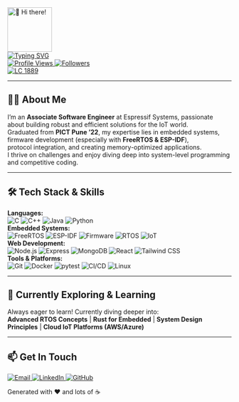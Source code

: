 <!-- 
  Place this in a repo named `Pritam-Shelke-31` so it shows up on your profile.
  Inspired by Apple's clean design with modern animations and minimalism
-->

<link rel="stylesheet" href="style.css">

<!-- Header Section with Subtle Animation -->
<div class="header-section">
  <div class="profile-image-container">
    <img 
      src="https://media.giphy.com/media/hvRJCLFzcasrR4ia7z/giphy.gif" 
      alt="👋 Hi there!" 
      width="100" 
      class="profile-gif"
    />
  </div>
  
  <div class="typing-animation-container">
    <a href="https://github.com/Pritam-Shelke-31">
      <img 
        src="https://readme-typing-svg.herokuapp.com?font=Fira+Code&weight=600&size=30&pause=1000&color=00BFFF¢er=true&vCenter=true&random=false&width=435&lines=Hi+there%2C+I'm+Pritam+Shelke+%F0%9F%9A%80;Associate+Software+Engineer;Firmware+%26+IoT+Developer;Competitive+Programmer;Always+Learning+New+Things" 
        alt="Typing SVG" 
        class="typing-animation"
      />
    </a>
  </div>
</div>

<!-- Profile Stats with Smooth Transitions -->
<div class="stats-grid">
  <a href="https://github.com/Pritam-Shelke-31">
    <img 
      src="https://komarev.com/ghpvc/?username=Pritam-Shelke-31&style=flat-square&color=blueviolet" 
      alt="Profile Views" 
      class="stat-badge"
    />
  </a>
  <a href="https://github.com/Pritam-Shelke-31?tab=followers">
    <img 
      src="https://img.shields.io/github/followers/Pritam-Shelke-31?style=flat-square&logo=github&color=blueviolet" 
      alt="Followers" 
      class="stat-badge"
    />
  </a>
</div>

<!-- Badges Section with Modern Layout -->
<div class="badges-section">
  <div class="badge-card">
    <a href="https://leetcode.com/Pritam-Shelke-31/">
      <img 
        src="https://img.shields.io/badge/LeetCode-1889-orange?style=for-the-badge&logo=leetcode&logoColor=white" 
        alt="LC 1889" 
        class="badge"
      />
    </a>
  </div>
</div>

---

<!-- About Me Section with Clean Typography -->
<h2 class="section-title">👨‍💻 About Me</h2>
<p class="about-text">
  I’m an <strong>Associate Software Engineer</strong> at Espressif Systems, passionate about building robust and efficient solutions for the IoT world.<br />
  Graduated from <strong>PICT Pune ’22</strong>, my expertise lies in embedded systems, firmware development (especially with <strong>FreeRTOS & ESP-IDF</strong>),<br />
  protocol integration, and creating memory-optimized applications. <br />
  I thrive on challenges and enjoy diving deep into system-level programming and competitive coding.
</p>

---

<!-- Skills Section with Modern Card Layout -->
<h2 class="section-title">🛠️ Tech Stack & Skills</h2>
<div class="skills-grid">
  <div class="skills-category">
    <strong>Languages:</strong>
    <div class="skill-icons">
      <img src="https://img.shields.io/badge/C-A8B9CC?style=for-the-badge&logo=c&logoColor=white" alt="C"/>
      <img src="https://img.shields.io/badge/C%2B%2B-00599C?style=for-the-badge&logo=c%2B%2B&logoColor=white" alt="C++"/>
      <img src="https://img.shields.io/badge/Java-ED8B00?style=for-the-badge&logo=openjdk&logoColor=white" alt="Java"/>
      <img src="https://img.shields.io/badge/Python-3776AB?style=for-the-badge&logo=python&logoColor=white" alt="Python"/>
    </div>
  </div>
  <div class="skills-category">
    <strong>Embedded Systems:</strong>
    <div class="skill-icons">
      <img src="https://img.shields.io/badge/FreeRTOS-1A202C?style=for-the-badge&logo=freertos&logoColor=white" alt="FreeRTOS"/>
      <img src="https://img.shields.io/badge/ESP--IDF-E7352C?style=for-the-badge&logo=espressif&logoColor=white" alt="ESP-IDF"/>
      <img src="https://img.shields.io/badge/Firmware-007ACC?style=for-the-badge" alt="Firmware"/>
      <img src="https://img.shields.io/badge/RTOS-FF6F00?style=for-the-badge" alt="RTOS"/>
      <img src="https://img.shields.io/badge/IoT-00979D?style=for-the-badge" alt="IoT"/>
    </div>
  </div>
  <div class="skills-category">
    <strong>Web Development:</strong>
    <div class="skill-icons">
      <img src="https://img.shields.io/badge/Node.js-339933?style=for-the-badge&logo=node.js&logoColor=white" alt="Node.js"/>
      <img src="https://img.shields.io/badge/Express-000000?style=for-the-badge&logo=express&logoColor=white" alt="Express"/>
      <img src="https://img.shields.io/badge/MongoDB-47A248?style=for-the-badge&logo=mongodb&logoColor=white" alt="MongoDB"/>
      <img src="https://img.shields.io/badge/React-61DAFB?style=for-the-badge&logo=react&logoColor=black" alt="React"/>
      <img src="https://img.shields.io/badge/Tailwind_CSS-38B2AC?style=for-the-badge&logo=tailwind-css&logoColor=white" alt="Tailwind CSS"/>
    </div>
  </div>
  <div class="skills-category">
    <strong>Tools & Platforms:</strong>
    <div class="skill-icons">
      <img src="https://img.shields.io/badge/Git-F05032?style=for-the-badge&logo=git&logoColor=white" alt="Git"/>
      <img src="https://img.shields.io/badge/Docker-2496ED?style=for-the-badge&logo=docker&logoColor=white" alt="Docker"/>
      <img src="https://img.shields.io/badge/Pytest-0A9EDC?style=for-the-badge&logo=pytest&logoColor=white" alt="pytest"/>
      <img src="https://img.shields.io/badge/CI/CD-007ACC?style=for-the-badge&logo=githubactions&logoColor=white" alt="CI/CD"/>
      <img src="https://img.shields.io/badge/Linux-FCC624?style=for-the-badge&logo=linux&logoColor=black" alt="Linux"/>
    </div>
  </div>
</div>

---

<!-- Learning & Fun Sections with Subtle Animations -->
<h2 class="section-title">🌱 Currently Exploring & Learning</h2>
<p class="learning-text">
  Always eager to learn! Currently diving deeper into: <br/>
  <strong>Advanced RTOS Concepts</strong> | <strong>Rust for Embedded</strong> | <strong>System Design Principles</strong> | <strong>Cloud IoT Platforms (AWS/Azure)</strong>
</p>

---

<!-- Connect Section with Modern Layout -->
<h2 class="section-title">📫 Get In Touch</h2>
<div class="connect-grid">
  <a href="mailto:pritamshelke14@gmail.com">
    <img 
      src="https://img.shields.io/badge/Email-D14836?style=for-the-badge&logo=gmail&logoColor=white" 
      alt="Email" 
      class="connect-badge"
    />
  </a>
   <a href="https://www.linkedin.com/in/pritam-shelke-68a399184/">
    <img 
      src="https://img.shields.io/badge/LinkedIn-0A66C2?style=for-the-badge&logo=linkedin&logoColor=white" 
      alt="LinkedIn" 
      class="connect-badge"
    />
  </a>
  <a href="https://github.com/Pritam-Shelke-31">
    <img 
      src="https://img.shields.io/badge/GitHub-181717?style=for-the-badge&logo=github&logoColor=white" 
      alt="GitHub" 
      class="connect-badge"
    />
  </a>
</div>

<!-- Footer with Subtle Animation -->
<p class="footer-text">Generated with ❤️ and lots of ☕</p>

